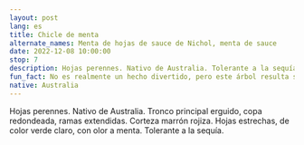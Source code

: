 ```yaml
---
layout: post
lang: es
title: Chicle de menta
alternate_names: Menta de hojas de sauce de Nichol, menta de sauce
date: 2022-12-08 10:00:00
stop: 7
description: Hojas perennes. Nativo de Australia. Tolerante a la sequía.
fun_fact: No es realmente un hecho divertido, pero este árbol resulta ser tóxico para gatos, perros y, extrañamente, caballos
native: Australia
---
```

Hojas perennes. Nativo de Australia. Tronco principal erguido, copa redondeada, ramas extendidas. Corteza marrón rojiza. Hojas estrechas, de color verde claro, con olor a menta. Tolerante a la sequía.
